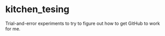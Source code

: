 # kitchen_tesing
Trial-and-error experiments to try to figure out how to get GitHub to work for me.
